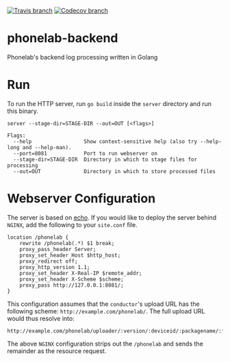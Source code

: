[![Travis branch](https://img.shields.io/travis/gurupras/phonelab_backend/master.svg?maxAge=2592000?style=plastic)](https://travis-ci.org/gurupras/phonelab_backend)
[![Codecov branch](https://img.shields.io/codecov/c/github/gurupras/phonelab_backend/master.svg?maxAge=2592000?style=plastic)](https://codecov.io/gh/gurupras/phonelab_backend)

# phonelab-backend
Phonelab's backend log processing written in Golang


# Run
To run the HTTP server, run `go build` inside the `server` directory and run this binary.

    server --stage-dir=STAGE-DIR --out=OUT [<flags>]

    Flags:
      --help                 Show context-sensitive help (also try --help-long and --help-man).
      --port=8081            Port to run webserver on
      --stage-dir=STAGE-DIR  Directory in which to stage files for processing
      --out=OUT              Directory in which to store processed files

# Webserver Configuration
The server is based on [echo](https://github.com/labstack/echo). If you would like to deploy the server behind `NGINX`, add the following to your `site.conf` file.

    location /phonelab {
        rewrite /phonelab(.*) $1 break;
        proxy_pass_header Server;
        proxy_set_header Host $http_host;
        proxy_redirect off;
        proxy_http_version 1.1;
        proxy_set_header X-Real-IP $remote_addr;
        proxy_set_header X-Scheme $scheme;
        proxy_pass http://127.0.0.1:8081/;
    }

This configuration assumes that the `conductor`'s upload URL has the following scheme: `http://example.com/phonelab/`.
The full upload URL would thus resolve into:

    http://example.com/phonelab/uploader/:version/:deviceid/:packagename/:filename

The above `NGINX` configuration strips out the `/phonelab` and sends the remainder as the resource request.
